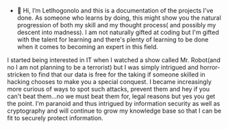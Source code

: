 - 👋 Hi, I’m Letlhogonolo and this is a documentation of the projects I've done. As someone who learns by doing, this might show you the natural progression of both my skill and my thought process( and possibly my descent into madness). I am not naturally gifted at coding but I'm gifted with the talent for learning and there's plenty of learning to be done when it comes to becoming an expert in this field.

I started being interested in IT when I watched a show called Mr. Robot(and no I am not planning to be a terrorist) but I was simply intrigued and horror-stricken to find that our data is free for the taking if someone skilled in hacking chooses to make you a special conquest. I became increasingly more curious of ways to spot such attacks, prevent them and hey if you can't beat them...no we must beat them for, legal reasons but yes you get the point. I'm paranoid and thus intrigued by information security as well as cryptography and will continue to grow my knowledge base so that I can be fit to securely protect information. 

<!---
LRSepeng/LRSepeng is a ✨ special ✨ repository because its `README.md` (this file) appears on your GitHub profile.
You can click the Preview link to take a look at your changes.
--->
